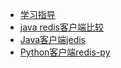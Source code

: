 * [学习指导](README)
* [java redis客户端比较](javaRedisClient)
* [Java客户端jedis](jedisLearn)
* [Python客户端redis-py](redisPy)

